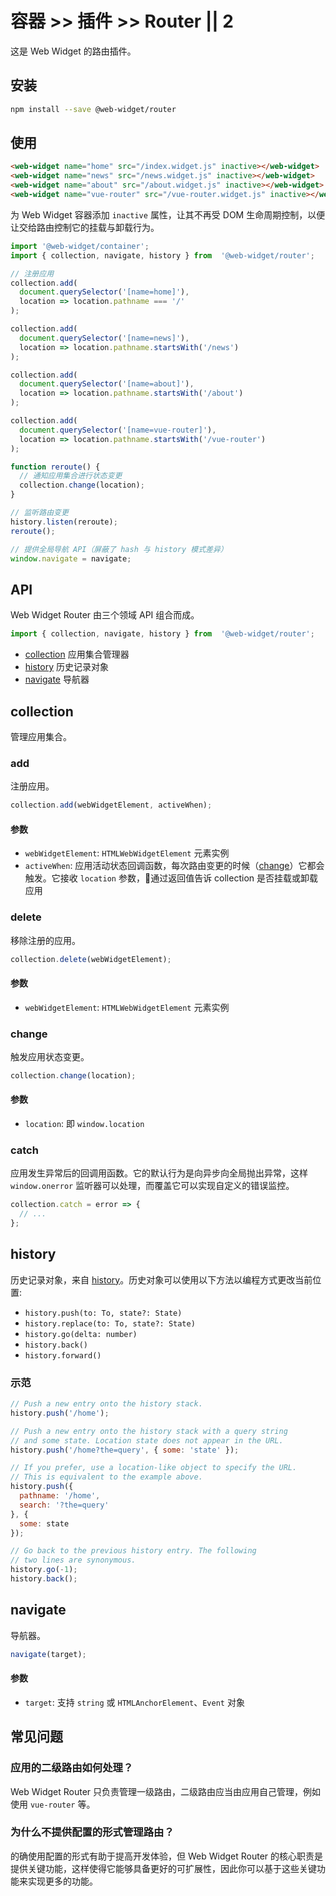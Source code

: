 # 容器 >> 插件 >> Router || 2

这是 Web Widget 的路由插件。

## 安装

```bash
npm install --save @web-widget/router
```

## 使用

```html
<web-widget name="home" src="/index.widget.js" inactive></web-widget>
<web-widget name="news" src="/news.widget.js" inactive></web-widget>
<web-widget name="about" src="/about.widget.js" inactive></web-widget>
<web-widget name="vue-router" src="/vue-router.widget.js" inactive></web-widget>
```

为 Web Widget 容器添加 `inactive` 属性，让其不再受 DOM 生命周期控制，以便让交给路由控制它的挂载与卸载行为。

```js
import '@web-widget/container';
import { collection, navigate, history } from  '@web-widget/router';

// 注册应用
collection.add(
  document.querySelector('[name=home]'),
  location => location.pathname === '/'
);

collection.add(
  document.querySelector('[name=news]'),
  location => location.pathname.startsWith('/news')
);

collection.add(
  document.querySelector('[name=about]'),
  location => location.pathname.startsWith('/about')
);

collection.add(
  document.querySelector('[name=vue-router]'),
  location => location.pathname.startsWith('/vue-router')
);

function reroute() {
  // 通知应用集合进行状态变更
  collection.change(location);
}

// 监听路由变更
history.listen(reroute);
reroute();

// 提供全局导航 API（屏蔽了 hash 与 history 模式差异）
window.navigate = navigate;
```

## API

Web Widget Router 由三个领域 API 组合而成。

```js
import { collection, navigate, history } from  '@web-widget/router';
```

* [collection](#collection) 应用集合管理器
* [history](#history) 历史记录对象
* [navigate](#navigate) 导航器

## collection

管理应用集合。

### add

注册应用。

```js
collection.add(webWidgetElement, activeWhen);
```

#### 参数

* `webWidgetElement`: `HTMLWebWidgetElement` 元素实例
* `activeWhen`: 应用活动状态回调函数，每次路由变更的时候（[change](#change)）它都会触发。它接收 `location` 参数，通过返回值告诉 collection 是否挂载或卸载应用

### delete

移除注册的应用。

```js
collection.delete(webWidgetElement);
```

#### 参数

* `webWidgetElement`: `HTMLWebWidgetElement` 元素实例

### change

触发应用状态变更。

```js
collection.change(location);
```

#### 参数

* `location`: 即 `window.location`

### catch

应用发生异常后的回调用函数。它的默认行为是向异步向全局抛出异常，这样 `window.onerror` 监听器可以处理，而覆盖它可以实现自定义的错误监控。

```js
collection.catch = error => {
  // ...
};
```

## history

历史记录对象，来自 [history](https://www.npmjs.com/package/history)。历史对象可以使用以下方法以编程方式更改当前位置:

* `history.push(to: To, state?: State)`
* `history.replace(to: To, state?: State)`
* `history.go(delta: number)`
* `history.back()`
* `history.forward()`

### 示范

```js
// Push a new entry onto the history stack.
history.push('/home');

// Push a new entry onto the history stack with a query string
// and some state. Location state does not appear in the URL.
history.push('/home?the=query', { some: 'state' });

// If you prefer, use a location-like object to specify the URL.
// This is equivalent to the example above.
history.push({
  pathname: '/home',
  search: '?the=query'
}, {
  some: state
});

// Go back to the previous history entry. The following
// two lines are synonymous.
history.go(-1);
history.back();
```

## navigate

导航器。

```js
navigate(target);
```

#### 参数

* `target`: 支持 `string` 或 `HTMLAnchorElement`、`Event` 对象

## 常见问题

### 应用的二级路由如何处理？

Web Widget Router 只负责管理一级路由，二级路由应当由应用自己管理，例如使用 `vue-router` 等。

### 为什么不提供配置的形式管理路由？

的确使用配置的形式有助于提高开发体验，但 Web Widget Router 的核心职责是提供关键功能，这样使得它能够具备更好的可扩展性，因此你可以基于这些关键功能来实现更多的功能。
